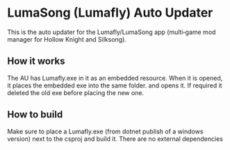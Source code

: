 ﻿# LumaSong (Lumafly) Auto Updater

This is the auto updater for the Lumafly/LumaSong app (multi‑game mod manager for Hollow Knight and Silksong).

## How it works

The AU has Lumafly.exe in it as an embedded resource. When it is opened, it places the embedded exe into the same folder.
and opens it. If required it deleted the old exe before placing the new one.

## How to build

Make sure to place a Lumafly.exe (from dotnet publish of a windows version) next to the csproj and build it. There are no external dependencies
